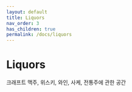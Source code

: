 ```yaml
---
layout: default
title: Liquors
nav_order: 3
has_children: true
permalink: /docs/liquors
---
```


# Liquors
크래프트 맥주, 위스키, 와인, 사케, 전통주에 관한 공간

